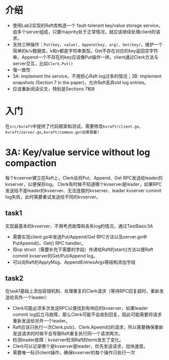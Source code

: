 # 介绍
- 使用Lab2实现的Raft库构造一个 fault-tolerant key/value storage service，由多个server组成，只要majority处于正常情况，就应该继续处理client的请求。
- 支持三种操作：`Put(key, value), Append(key, arg), Get(key)`，维护一个简单的k/v数据库，k和v都是字符串类型。Get不存在对应的key返回空字符串，Append一个不存在的key应该像Put操作一样。client通过Clerk方法与server交互，比如`Clerk.Put()`
- 强一致性
- 3A: implement the service，不用担心Raft log过多的情况；3B: implement snapshots (Section 7 in the paper)，允许Raft丢弃old log entries。
- 应该重新阅读论文，特别是Sections 7和8
# 入门
在`src/kvraft`中提供了代码框架和测试，需要修改`kvraft/client.go, kvraft/server.go,kvraft/common.go(如果需要)`
# 3A: Key/value service without log compaction
每个kvserver建立在Raft上，Clerk会将Put、Append、Get RPC发送给leader的kvserver，以便保存log。
Clerk有时候不知道哪个kvserver是leader，如果RPC发送给不是leader的kvserver、无法连接的kvserver、leader kvserver commit log失败，此时需要重试发送给不同的kvserver。
## task1
实现最基本的kvserver，不用考虑故障和丢失log的情况，通过TestBasic3A
- 需要实现client.go中发送Put/Append/Get RPC方法以及server.go中PutApeend()、Get() RPC handler。
- 将op struct（需要补充下需要的字段）传递给Raft的start()方法以便Raft commit kvserver的Get/Put/Append log。
- 可以向Raft的ApplyMsg、AppendEntriesArgs等结构添加字段
## task2
在task1基础上添加容错机制、处理重复的Clerk请求（等待RPC回复超时、重新发送给另外一个leader）
- Clerk可能必须多次发送RPC以便找到有响应的kvserver，如果leader commit log后立马故障，那么Clerk可能不会收到回复，因此可能需要将请求重新发送给另外一个leader。
- Raft应该只执行一次Clerk.put()、Clerk.Apeend()的请求，所以需要确保重新发送请求的时候不会导致Raft重复执行同一个请求两次。
- 检测leader故障：kvserver检测Raft的term发生了变化。
- Clerk可以记录哪个是kvserver是leader，优先发送请求，加快速度。
- 需要唯一标识client操作，确保kvserver的每个操作只执行一次